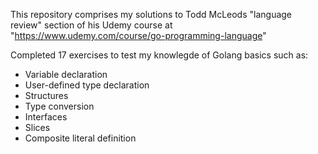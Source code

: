 This repository comprises my solutions to Todd McLeods "language review" section of his Udemy course at "https://www.udemy.com/course/go-programming-language"

Completed 17 exercises to test my knowlegde of Golang basics such as:

- Variable declaration
- User-defined type declaration
- Structures
- Type conversion
- Interfaces
- Slices
- Composite literal definition